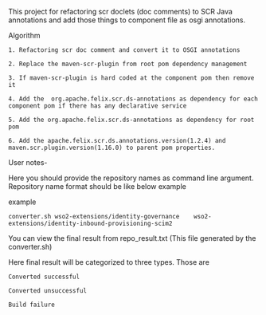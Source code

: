 This project for refactoring scr doclets (doc comments) to SCR Java annotations  and add those things to component file as osgi annotations.

Algorithm

    1. Refactoring scr doc comment and convert it to OSGI annotations

    2. Replace the maven-scr-plugin from root pom dependency management

    3. If maven-scr-plugin is hard coded at the component pom then remove it

    4. Add the  org.apache.felix.scr.ds-annotations as dependency for each component pom if there has any declarative service

    5. Add the org.apache.felix.scr.ds-annotations as dependency for root pom

    6. Add the apache.felix.scr.ds.annotations.version(1.2.4) and  maven.scr.plugin.version(1.16.0) to parent pom properties.


User notes-

Here you should provide the repository names as command line argument. Repository name format should be like below example

example                                     

`converter.sh wso2-extensions/identity-governance    wso2-extensions/identity-inbound-provisioning-scim2`

You can view the final result from repo_result.txt (This file generated by the converter.sh)

Here final result will be categorized to three types. Those are

    Converted successful

    Converted unsuccessful

    Build failure 
